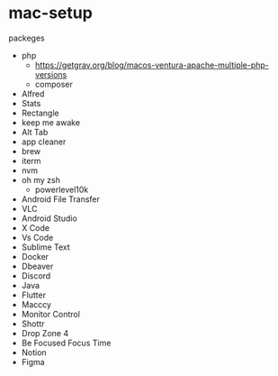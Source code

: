 # mac-setup

packeges
  - php
    - https://getgrav.org/blog/macos-ventura-apache-multiple-php-versions
    - composer
  - Alfred
  - Stats
  - Rectangle
  - keep me awake
  - Alt Tab
  - app cleaner
  - brew 
  - iterm
  - nvm
  - oh my zsh
    - powerlevel10k
  - Android File Transfer
  - VLC
  - Android Studio
  - X Code
  - Vs Code
  - Sublime Text
  - Docker
  - Dbeaver
  - Discord
  - Java
  - Flutter
  - Macccy
  - Monitor Control
  - Shottr
  - Drop Zone 4
  - Be Focused Focus Time
  - Notion
  - Figma
  
